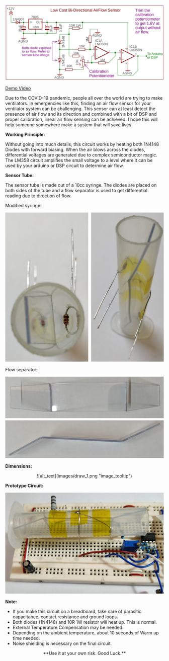 ![alt_text](images/sch_1.png "image_tooltip")


[Demo Video](https://www.youtube.com/watch?v=aSJlc7u3Vi4)

Due to the COVID-19 pandemic, people all over the world are trying to make ventilators. In emergencies like this, finding an air flow sensor for your ventilator system can be challenging. This sensor can at least detect the presence of air flow and its direction and combined with a bit of DSP and proper calibration, linear air flow sensing can be achieved. I hope this will help someone somewhere make a system that will save lives.

**Working Principle:**

Without going into much details, this circuit works by heating both 1N4148 Diodes with forward biasing. When the air blows across the diodes, differential voltages are generated due to complex semiconductor magic. The LM358 circuit amplifies the small voltage to a level where it can be used by your arduino or DSP circuit to determine air flow.

**Sensor Tube:**

The sensor tube is made out of a 10cc syringe. The diodes are placed on both sides of the tube and a flow separator is used to get differential reading due to direction of flow.

Modified syringe:

![alt_text](images/img_1.jpg "image_tooltip")


Flow separator:

![alt_text](images/img_2.jpg "image_tooltip")


**Dimensions:**

<div align="center">![alt_text](images/draw_1.png "image_tooltip")</div>


**Prototype Circuit:**

![alt_text](images/img_3.jpg "image_tooltip")


**Note:**



*   If you make this circuit on a breadboard, take care of parasitic capacitance, contact resistance and ground loops.
*   Both diodes (1N4148) and 10R 1W resistor will heat up. This is normal.
*   External Temperature Compensation may be needed.
*   Depending on the ambient temperature, about 10 seconds of Warm up time needed.
*   Noise shielding is necessary on the final circuit.

<div align="center">**Use it at your own risk. Good Luck.**</div>
